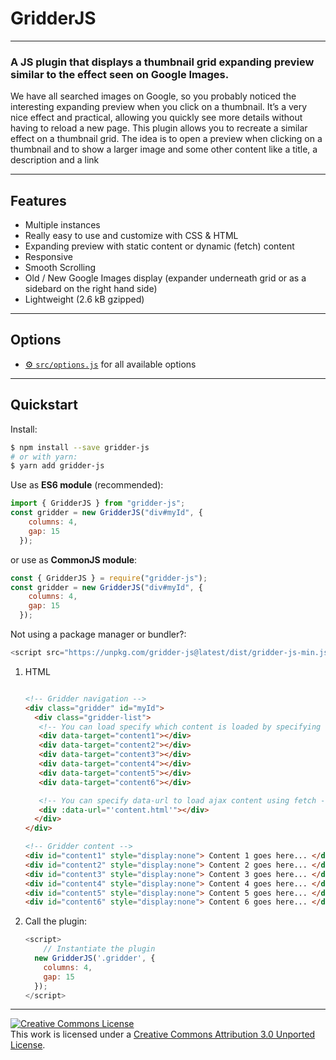 # GridderJS

---

### A JS plugin that displays a thumbnail grid expanding preview similar to the effect seen on Google Images.

We have all searched images on Google, so you probably noticed the interesting expanding preview when you click on a thumbnail. It’s a very nice effect and practical, allowing you quickly see more details without having to reload a new page. This plugin allows you to recreate a similar effect on a thumbnail grid. The idea is to open a preview when clicking on a thumbnail and to show a larger image and some other content like a title, a description and a link

***

## Features
- Multiple instances
- Really easy to use and customize with CSS & HTML
- Expanding preview with static content or dynamic (fetch) content
- Responsive
- Smooth Scrolling
- Old / New Google Images display (expander underneath grid or as a sidebard on the right hand side)
- Lightweight (2.6 kB gzipped)

***

## Options
- [⚙️ `src/options.js`](https://github.com/oriongunning/gridder-js/blob/main/src/options.js)
  for all available options

***

## Quickstart

Install:

```bash
$ npm install --save gridder-js
# or with yarn:
$ yarn add gridder-js
```

Use as **ES6 module** (recommended):

```js
import { GridderJS } from "gridder-js";
const gridder = new GridderJS("div#myId", {
    columns: 4,
    gap: 15
  });
```

or use as **CommonJS module**:

```js
const { GridderJS } = require("gridder-js");
const gridder = new GridderJS("div#myId", {
    columns: 4,
    gap: 15
  });
```

Not using a package manager or bundler?:

```js
<script src="https://unpkg.com/gridder-js@latest/dist/gridder-js-min.js"></script>
```

1. HTML

    ```html
    
    <!-- Gridder navigation -->
    <div class="gridder" id="myId">
      <div class="gridder-list">
       <!-- You can load specify which content is loaded by specifying the #ID of the div where the content is  -->
       <div data-target="content1"></div>
       <div data-target="content2"></div>
       <div data-target="content3"></div>
       <div data-target="content4"></div>
       <div data-target="content5"></div>
       <div data-target="content6"></div>

       <!-- You can specify data-url to load ajax content using fetch -->
       <div :data-url="'content.html'"></div>
      </div>
    </div>

    <!-- Gridder content -->
    <div id="content1" style="display:none"> Content 1 goes here... </div>
    <div id="content2" style="display:none"> Content 2 goes here... </div>
    <div id="content3" style="display:none"> Content 3 goes here... </div>
    <div id="content4" style="display:none"> Content 4 goes here... </div>
    <div id="content5" style="display:none"> Content 5 goes here... </div>
    <div id="content6" style="display:none"> Content 6 goes here... </div>

    ```

2. Call the plugin:

    ```javascript
    <script>
    	// Instantiate the plugin
      new GridderJS('.gridder', {
        columns: 4,
        gap: 15
      });
    </script>
    ```

***

<a rel="license" href="https://creativecommons.org/licenses/by/3.0/"><img alt="Creative Commons License" style="border-width:0" src="https://i.creativecommons.org/l/by/3.0/88x31.png" /></a><br />This work is licensed under a <a rel="license" href="https://creativecommons.org/licenses/by/3.0/">Creative Commons Attribution 3.0 Unported License</a>.


